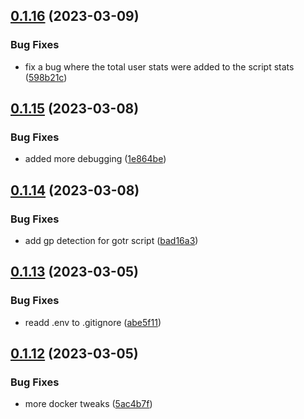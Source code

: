 ## [0.1.16](https://github.com/Torwent/wasp-api/compare/v0.1.15...v0.1.16) (2023-03-09)


### Bug Fixes

* fix a bug where the total user stats were added to the script stats ([598b21c](https://github.com/Torwent/wasp-api/commit/598b21cc6946739e5c4d32a916fd31d6f0a11383))



## [0.1.15](https://github.com/Torwent/wasp-api/compare/v0.1.14...v0.1.15) (2023-03-08)


### Bug Fixes

* added more debugging ([1e864be](https://github.com/Torwent/wasp-api/commit/1e864be74e47728d2b2329b45dd37dc7cbab842d))



## [0.1.14](https://github.com/Torwent/wasp-api/compare/v0.1.13...v0.1.14) (2023-03-08)


### Bug Fixes

* add gp detection for gotr script ([bad16a3](https://github.com/Torwent/wasp-api/commit/bad16a354ed02a77e7e2cbeba2a029f3b0ef97f4))



## [0.1.13](https://github.com/Torwent/wasp-api/compare/v0.1.12...v0.1.13) (2023-03-05)


### Bug Fixes

* readd .env to .gitignore ([abe5f11](https://github.com/Torwent/wasp-api/commit/abe5f11289d2917bd27b251ed7756935d9580aaf))



## [0.1.12](https://github.com/Torwent/wasp-api/compare/v0.1.11...v0.1.12) (2023-03-05)


### Bug Fixes

* more docker tweaks ([5ac4b7f](https://github.com/Torwent/wasp-api/commit/5ac4b7f29ffb1786d6623805e182023060ac3772))



